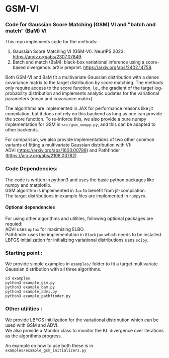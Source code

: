 # GSM-VI
### Code for Gaussian Score Matching (GSM) VI and "batch and match" (BaM) VI

This repo implements code for the methods:
1. Gaussian Score Matching VI (GSM-VI). NeurIPS 2023. https://arxiv.org/abs/2307.07849.
2. Batch and match (BaM): black-box variational inference using a score-based divergence. arXiv preprint. https://arxiv.org/abs/2402.14758.

Both GSM-VI and BaM fit a multivariate Gaussian distribution with a dense covariance matrix to the target distribution
by score matching. The methods only require access to the score function, i.e., the gradient of the target log-probability
distribution and implements analytic updates for the variational parameters (mean and covariance matrix).

The algorithms are implemented in JAX for performance reasons like jit compilation,
but it does not rely on this backend as long as one can provide the score function.
To re-inforce this, we also provide a pure numpy implementation for GSM in `src/gsm_numpy.py`,
and this can be adapted to other backends.

For comparison, we also provide implementations of two other common variants of fitting a
multivariate Gaussian distribution with VI:<br>
ADVI (https://arxiv.org/abs/1603.00788)
and Pathfinder (https://arxiv.org/abs/2108.03782). <br>


### Code Dependencies: <br>
The code is written in python3 and uses the basic python packages like numpy and matplotlib.<br>
GSM algorithm is implemented in `Jax` to benefit from jit-compilation.<br>
The target distributions in example files are implemented in `numpyro`.<br>

#### Optional dependencies
For using other algorithms and utilities, following optional packages are requied: <br>
ADVI uses `optax` for maximizing ELBO.<br>
Pathfinder uses the implementation in `Blackjax` which needs to be installed.<br>
LBFGS initialization for initializing variational distributions uses `scipy`.


### Starting point :<br>
We provide simple examples in `examples/` folder to fit a target multivariate Gaussian distribution
with all three algorithms. <br>
```
cd examples
python3 example_gsm.py
python3 example_bam.py
python3 example_advi.py
python3 example_pathfinder.py
```

### Other utilities :<br>
We provide LBFGS initilization for the variational distribution which can be used with GSM and ADVI. <br>
We also provide a Monitor class to monitor the KL divergence over iterations as the algorithms progress.

An example on how to use both these is in `examples/example_gsm_initializers.py`
